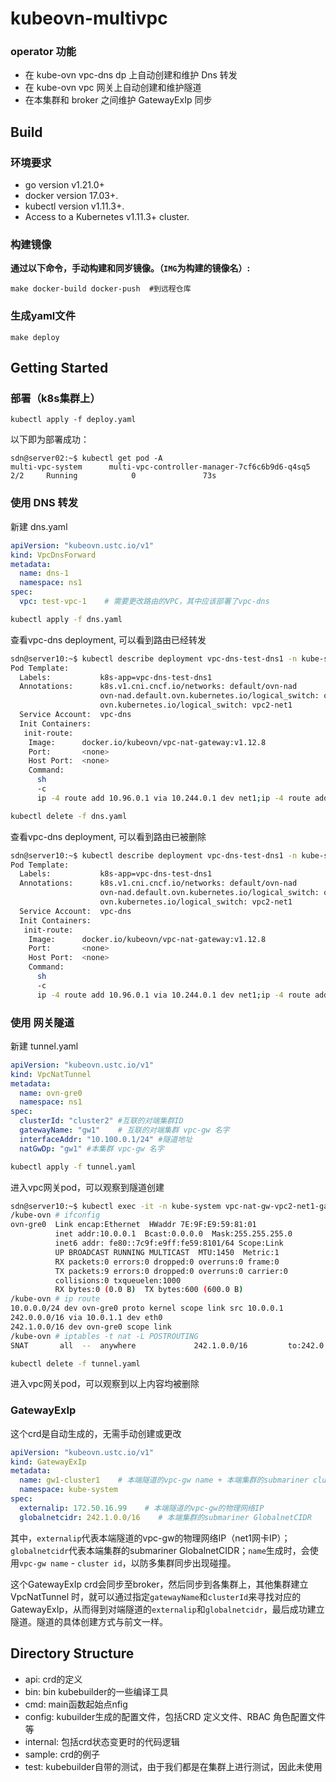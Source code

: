 # kubeovn-multivpc

### operator 功能
- 在 kube-ovn vpc-dns dp 上自动创建和维护 Dns 转发
- 在 kube-ovn vpc 网关上自动创建和维护隧道
- 在本集群和 broker 之间维护 GatewayExIp 同步

## Build

### 环境要求
- go version v1.21.0+
- docker version 17.03+.
- kubectl version v1.11.3+.
- Access to a Kubernetes v1.11.3+ cluster.

### 构建镜像

**通过以下命令，手动构建和同岁镜像。（`IMG`为构建的镜像名）:**

```
make docker-build docker-push  #到远程仓库
```

### 生成yaml文件

```
make deploy
```

## Getting Started

### 部署（k8s集群上）

```
kubectl apply -f deploy.yaml
```

以下即为部署成功：

```
sdn@server02:~$ kubectl get pod -A
multi-vpc-system      multi-vpc-controller-manager-7cf6c6b9d6-q4sq5    2/2     Running            0               73s
```

### 使用 DNS 转发

新建 dns.yaml
```yaml
apiVersion: "kubeovn.ustc.io/v1"
kind: VpcDnsForward
metadata:
  name: dns-1
  namespace: ns1
spec:
  vpc: test-vpc-1	 # 需要更改路由的VPC，其中应该部署了vpc-dns
```
```sh
kubectl apply -f dns.yaml
```
查看vpc-dns deployment, 可以看到路由已经转发

```sh
sdn@server10:~$ kubectl describe deployment vpc-dns-test-dns1 -n kube-system
Pod Template:
  Labels:           k8s-app=vpc-dns-test-dns1
  Annotations:      k8s.v1.cni.cncf.io/networks: default/ovn-nad
                    ovn-nad.default.ovn.kubernetes.io/logical_switch: ovn-default
                    ovn.kubernetes.io/logical_switch: vpc2-net1
  Service Account:  vpc-dns
  Init Containers:
   init-route:
    Image:      docker.io/kubeovn/vpc-nat-gateway:v1.12.8
    Port:       <none>
    Host Port:  <none>
    Command:
      sh
      -c
      ip -4 route add 10.96.0.1 via 10.244.0.1 dev net1;ip -4 route add 218.2.2.2 via 10.244.0.1 dev net1;ip -4 route add 114.114.114.114 via 10.244.0.1 dev net1;ip -4 route add 10.96.0.10 via 10.244.0.1 dev net1;
```



```sh
kubectl delete -f dns.yaml
```
查看vpc-dns deployment, 可以看到路由已被删除

```sh
sdn@server10:~$ kubectl describe deployment vpc-dns-test-dns1 -n kube-system
Pod Template:
  Labels:           k8s-app=vpc-dns-test-dns1
  Annotations:      k8s.v1.cni.cncf.io/networks: default/ovn-nad
                    ovn-nad.default.ovn.kubernetes.io/logical_switch: ovn-default
                    ovn.kubernetes.io/logical_switch: vpc2-net1
  Service Account:  vpc-dns
  Init Containers:
   init-route:
    Image:      docker.io/kubeovn/vpc-nat-gateway:v1.12.8
    Port:       <none>
    Host Port:  <none>
    Command:
      sh
      -c
      ip -4 route add 10.96.0.1 via 10.244.0.1 dev net1;ip -4 route add 218.2.2.2 via 10.244.0.1 dev net1;ip -4 route add 114.114.114.114 via 10.244.0.1 dev net1;
```



### 使用 网关隧道
新建 tunnel.yaml
```yaml
apiVersion: "kubeovn.ustc.io/v1"
kind: VpcNatTunnel
metadata:
  name: ovn-gre0
  namespace: ns1
spec:
  clusterId: "cluster2" #互联的对端集群ID
  gatewayName: "gw1"    # 互联的对端集群 vpc-gw 名字
  interfaceAddr: "10.100.0.1/24" #隧道地址
  natGwDp: "gw1" #本集群 vpc-gw 名字
```

```sh
kubectl apply -f tunnel.yaml
```
进入vpc网关pod，可以观察到隧道创建

```sh
sdn@server10:~$ kubectl exec -it -n kube-system vpc-nat-gw-vpc2-net1-gateway-0 -- /bin/sh
/kube-ovn # ifconfig
ovn-gre0  Link encap:Ethernet  HWaddr 7E:9F:E9:59:81:01
          inet addr:10.0.0.1  Bcast:0.0.0.0  Mask:255.255.255.0
          inet6 addr: fe80::7c9f:e9ff:fe59:8101/64 Scope:Link
          UP BROADCAST RUNNING MULTICAST  MTU:1450  Metric:1
          RX packets:0 errors:0 dropped:0 overruns:0 frame:0
          TX packets:9 errors:0 dropped:0 overruns:0 carrier:0
          collisions:0 txqueuelen:1000
          RX bytes:0 (0.0 B)  TX bytes:600 (600.0 B)
/kube-ovn # ip route
10.0.0.0/24 dev ovn-gre0 proto kernel scope link src 10.0.0.1
242.0.0.0/16 via 10.0.1.1 dev eth0
242.1.0.0/16 dev ovn-gre0 scope link
/kube-ovn # iptables -t nat -L POSTROUTING
SNAT       all  --  anywhere             242.1.0.0/16         to:242.0.0.1-242.0.0.8
```



```sh
kubectl delete -f tunnel.yaml
```
进入vpc网关pod，可以观察到以上内容均被删除





### GatewayExIp

这个crd是自动生成的，无需手动创建或更改

```yaml
apiVersion: "kubeovn.ustc.io/v1"
kind: GatewayExIp
metadata:
  name: gw1-cluster1    # 本端隧道的vpc-gw name + 本端集群的submariner cluster id
  namespace: kube-system
spec:
  externalip: 172.50.16.99    # 本端隧道的vpc-gw的物理网络IP
  globalnetcidr: 242.1.0.0/16    # 本端集群的submariner GlobalnetCIDR
```

其中，`externalip`代表本端隧道的vpc-gw的物理网络IP（net1网卡IP）；`globalnetcidr`代表本端集群的submariner GlobalnetCIDR；`name`生成时，会使用`vpc-gw name` - `cluster id`，以防多集群同步出现碰撞。

这个GatewayExIp crd会同步至broker，然后同步到各集群上，其他集群建立VpcNatTunnel 时，就可以通过指定`gatewayName`和`clusterId`来寻找对应的GatewayExIp，从而得到对端隧道的`externalip`和`globalnetcidr`，最后成功建立隧道。隧道的具体创建方式与前文一样。



## Directory Structure

* api: crd的定义
* bin: bin kubebuilder的一些编译工具
* cmd: main函数起始点nfig
* config: kubuilder生成的配置文件，包括CRD 定义文件、RBAC 角色配置文件等
* internal: 包括crd状态变更时的代码逻辑
* sample: crd的例子
* test: kubebuilder自带的测试，由于我们都是在集群上进行测试，因此未使用